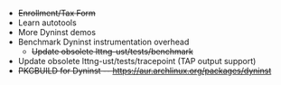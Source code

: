 * ~~Enrollment/Tax Form~~
* Learn autotools
* More Dyninst demos
* Benchmark Dyninst instrumentation overhead
  * ~~Update obsolete lttng-ust/tests/benchmark~~
* Update obsolete lttng-ust/tests/tracepoint (TAP output support)
* ~~PKGBUILD for Dyninst -- https://aur.archlinux.org/packages/dyninst~~
